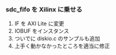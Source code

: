 ### sdc_fifo を Xilinx に乗せる
1. IF を AXI Lite に変更
2. IOBUF をインスタンス
3. ついでに diskio.c のサンプルも追加
4. 上手く動かなかったところを適当に修正
